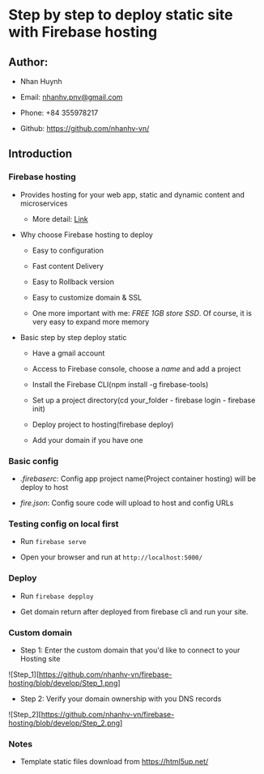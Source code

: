 # Step by step to deploy static site with Firebase hosting

## Author:

- Nhan Huynh

- Email: nhanhv.pnv@gmail.com

- Phone: +84 355978217

- Github: https://github.com/nhanhv-vn/

## Introduction

### Firebase hosting
   - Provides hosting for your web app, static and dynamic content and microservices

       - More detail: [Link](https://firebase.google.com/docs/hosting)

- Why choose Firebase hosting to deploy

    - Easy to configuration

    - Fast content Delivery

    - Easy to Rollback version

    - Easy to customize domain & SSL

    - One more important with me: *FREE 1GB store SSD*. Of course, it is very easy to expand more memory

- Basic step by step deploy static

    - Have a gmail account

    - Access to Firebase console, choose a *name* and add a project

    - Install the Firebase CLI(npm install -g firebase-tools)

    - Set up a project directory(cd your_folder - firebase login - firebase init)

    - Deploy project to hosting(firebase deploy)

    - Add your domain if you have one

### Basic config

- *.firebaserc*: Config app project name(Project container hosting) will be deploy to host

- *fire.json*: Config soure code will upload to host and config URLs

### Testing config on local first

- Run `firebase serve`

- Open your browser and run at `http://localhost:5000/`

### Deploy

- Run `firebase depploy`

- Get domain return after deployed from firebase cli and run your site.


### Custom domain 

- Step 1: Enter the custom domain that you'd like to connect to your Hosting site

![Step_1][https://github.com/nhanhv-vn/firebase-hosting/blob/develop/Step_1.png]


- Step 2: Verify your domain ownership with you DNS records

![Step_2][https://github.com/nhanhv-vn/firebase-hosting/blob/develop/Step_2.png]

### Notes

- Template static files download from https://html5up.net/
